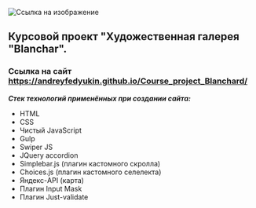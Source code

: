![Ссылка на изображение](https://logo%20%E2%80%94%20%D0%BA%D0%BE%D0%BF%D0%B8%D1%8F.svg)

## Курсовой проект "Художественная галерея "Blanchar".

### Ссылка на сайт https://andreyfedyukin.github.io/Course_project_Blanchard/

**_Стек технологий применённых при создании сайта:_**

- HTML
- CSS
- Чистый JavaScript
- Gulp
- Swiper JS
- JQuery accordion
- Simplebar.js (плагин кастомного скролла)
- Choices.js (плагин кастомного селелекта)
- Яндекс-API (карта)
- Плагин Input Mask
- Плагин Just-validate
